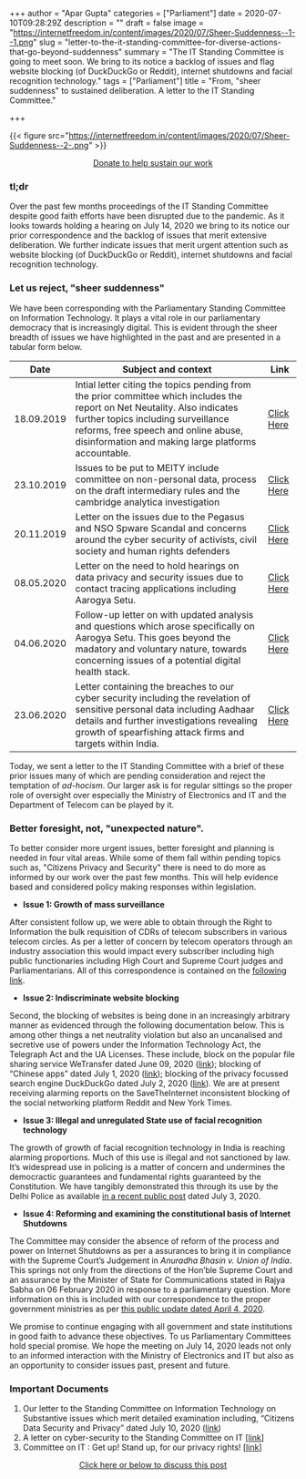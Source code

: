 +++
author = "Apar Gupta"
categories = ["Parliament"]
date = 2020-07-10T09:28:29Z
description = ""
draft = false
image = "https://internetfreedom.in/content/images/2020/07/Sheer-Suddenness--1--1.png"
slug = "letter-to-the-it-standing-committee-for-diverse-actions-that-go-beyond-suddenness"
summary = "The IT Standing Committee is going to meet soon. We bring to its notice a backlog of issues and flag website blocking (of DuckDuckGo or Reddit), internet shutdowns and facial recognition technology."
tags = ["Parliament"]
title = "From, \"sheer suddenness\" to sustained deliberation. A letter to the IT Standing Committee."

+++


{{< figure src="https://internetfreedom.in/content/images/2020/07/Sheer-Suddenness--2-.png" >}}

<div style="text-align:center;">
    <a href="https://internetfreedom.in/donate/" class="button">Donate to help sustain our work</a>
</div>

### tl;dr

Over the past few months proceedings of the IT Standing Committee despite good faith efforts have been disrupted due to the pandemic. As it looks towards holding a hearing on July 14, 2020 we bring to its notice our prior correspondence and the backlog of issues that merit extensive deliberation. We further indicate issues that merit urgent attention such as website blocking (of DuckDuckGo or Reddit), internet shutdowns and facial recognition technology.

### Let us reject, "sheer suddenness"

We have been corresponding with the Parliamentary Standing Committee on Information Technology. It plays a vital role in our parliamentary democracy that is increasingly digital. This is evident through the sheer breadth of issues we have highlighted in the past and are presented in a tabular form below.

| Date       | Subject and context                                                                                                                                                                                                                                             | Link                                                                                                 |
| ---------- | --------------------------------------------------------------------------------------------------------------------------------------------------------------------------------------------------------------------------------------------------------------- | ---------------------------------------------------------------------------------------------------- |
| 18.09.2019 | Intial letter citing the topics pending from the prior committee which includes the report on Net Neutality. Also indicates further topics including surveillance reforms, free speech and online abuse, disinformation and making large platforms accountable. | [Click Here](https://drive.google.com/file/d/0B3J0iAyRzCGxYlVrcGoyNWZwLW1vMWZUT2l3dmxTejAzczJz/view) |
| 23.10.2019 | Issues to be put to MEITY include committee on non-personal data, process on the draft intermediary rules and the cambridge analytica investigation                                                                                                             | [Click Here](https://drive.google.com/file/d/1C5ENi9qj9uVEvskP2ldGxKB6J_dUu8fB/view)                 |
| 20.11.2019 | Letter on the issues due to the Pegasus and NSO Spware Scandal and concerns around the cyber security of activists, civil society and human rights defenders                                                                                                    | [Click Here](https://drive.google.com/file/d/17CTVhQ0tOwI0trWwfKVbI1VOIni9IjNZ/view?usp=sharing)     |
| 08.05.2020 | Letter on the need to hold hearings on data privacy and security issues due to contact tracing applications including Aarogya Setu.                                                                                                                             | [Click Here](https://drive.google.com/file/d/1sowQ6eVL3th_jeFlD_n7-Q1Zq1CXavJB/view?usp=sharing)     |
| 04.06.2020 | Follow-up letter on with updated analysis and questions which arose specifically on Aarogya Setu. This goes beyond the madatory and voluntary nature, towards concerning issues of a potential digital health stack.                                            | [Click Here](https://drive.google.com/file/d/1dLbEuY3VFLbSV9Mq8BKkR0-lrivjPA7A/view?usp=sharing)     |
| 23.06.2020 | Letter containing the breaches to our cyber security including the revelation of sensitive personal data including Aadhaar details and further investigations revealing growth of spearfishing attack firms and targets within India.                           | [Click Here](https://docs.google.com/document/d/1ZOWi8cgFsRY_DE4wMxe_rnXg5zt0n-6VOgW1MH7idzA/edit)   |

Today, we sent a letter to the IT Standing Committee with a brief of these prior issues many of which are pending consideration and reject the temptation of _ad-hocism_. Our larger ask is for regular sittings so the proper role of oversight over especially the Ministry of Electronics and IT and the Department of Telecom can be played by it.

### Better foresight, not, "unexpected nature".

To better consider more urgent issues, better foresight and planning is needed in four vital areas. While some of them fall within pending topics such as, "Citizens Privacy and Security" there is need to do more as informed by our work over the past few months. This will help evidence based and considered policy making responses within legislation.

* **Issue 1: Growth of mass surveillance**

After consistent follow up, we were  able to obtain through the Right to Information the bulk requisition of CDRs of telecom subscribers in various telecom circles. As per a letter of concern by telecom operators through an industry association this would impact every subscriber including high public functionaries including High Court and Supreme Court judges and Parliamentarians. All of this correspondence is contained on the [following link](https://internetfreedom.in/bulk-cdr-mass-surveillance/).

* **Issue 2: Indiscriminate website blocking**

Second, the blocking of websites is being done in an increasingly arbitrary manner as evidenced through the following documentation below. This is among other things a net neutrality violation but also an uncanalised and secretive use of powers under the Information Technology Act, the Telegraph Act and the UA Licenses. These include, block on the popular file sharing service WeTransfer dated June 09, 2020 ([link](https://internetfreedom.in/we-urge-the-dot-to-unblock-wetransfer-whattheblock/)); blocking of “Chinese apps” dated July 1, 2020 ([link](https://internetfreedom.in/59-apps-blocked-our-statement-and-initial-action/)); blocking of the privacy focussed search engine DuckDuckGo dated July 2, 2020 ([link](https://internetfreedom.in/blocking-of-duckduckgo-needs-to-be-reversed-we-wrote-to-the-government-whattheduck/)). We are at present receiving alarming reports on the SaveTheInternet inconsistent blocking of the social networking platform Reddit and New York Times.

* **Issue 3: Illegal and unregulated State use of facial recognition technology**

The growth of growth of facial recognition technology in India is reaching alarming proportions. Much of this use is illegal and not sanctioned by law. It’s widespread use in policing is a matter of concern and undermines the democractic guarantees and fundamental rights guaranteed by the Constitution. We have tangibly demonstrated this through its use by the Delhi Police as available [in a recent public post](https://internetfreedom.in/is-the-illegal-use-of-facial-recognition-technology-by-the-delhi-police-akin-to-mass-surveillance-you-decide-project-panoptic/) dated July 3, 2020.

* **Issue 4: Reforming and examining the constitutional basis of Internet Shutdowns**

The Committee may consider the absence of reform of the process and power on Internet Shutdowns as per a assurances to bring it in compliance with the Supreme Court’s Judgement in _Anuradha Bhasin v. Union of India_. This springs not only from the directions of the Hon’ble Supreme Court and an assurance by the Minister of State for Communications stated in Rajya Sabha on 06 February 2020 in response to a parliamentary question. More information on this is included with our correspondence to the proper government ministries as per [this public  update  dated April 4, 2020](https://internetfreedom.in/cant-drop-the-ball-on-internet-shutdown-reform/).

We promise to continue engaging with all government and state institutions in good faith to advance these objectives. To us Parliamentary Committees hold special promise. We hope the meeting on July 14, 2020 leads not only to an informed interaction with the Ministry of Electronics and IT but also as an opportunity to consider issues past, present and future.

### Important Documents

1. Our letter to the Standing Committee on Information Technology on Substantive issues which merit detailed examination including, “Citizens Data Security and Privacy” dated July 10, 2020 ([link](https://drive.google.com/file/d/1AuBKkVnmdveDF0Yz1x7jaAiUdfzEzwb1/view?usp=sharing))
2. A letter on cyber-security to the Standing Committee on IT [[link](https://internetfreedom.in/how-safe-is-your-internet-access/)]
3. Committee on IT : Get up! Stand up, for our privacy rights! [[link](https://internetfreedom.in/get-up-stand-up-for-our-privacy-rights/)]

<div style="text-align:center;">
    <a href="https://forum.internetfreedom.in/" class="button">Click here or below to discuss this post</a>
</div>



